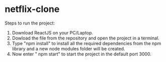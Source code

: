 # netflix-clone

Steps to run the project:
1) Download ReactJS on your PC/Laptop.
2) Dowload the file from the repository and open the project in a terminal.
3) Type "npm install" to install all the required dependencies from the npm library and a new node modules folder 
will be created.
4) Now enter " npm start" to start the project in the default port 3000.
